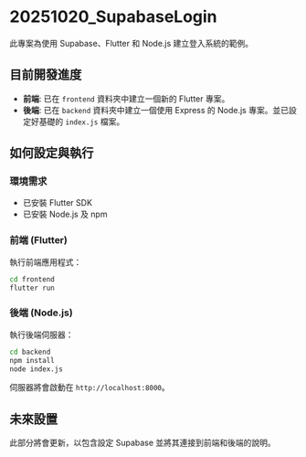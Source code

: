 # 20251020_SupabaseLogin

此專案為使用 Supabase、Flutter 和 Node.js 建立登入系統的範例。

## 目前開發進度

- **前端**: 已在 `frontend` 資料夾中建立一個新的 Flutter 專案。
- **後端**: 已在 `backend` 資料夾中建立一個使用 Express 的 Node.js 專案。並已設定好基礎的 `index.js` 檔案。

## 如何設定與執行

### 環境需求

- 已安裝 Flutter SDK
- 已安裝 Node.js 及 npm

### 前端 (Flutter)

執行前端應用程式：

```bash
cd frontend
flutter run
```

### 後端 (Node.js)

執行後端伺服器：

```bash
cd backend
npm install
node index.js
```

伺服器將會啟動在 `http://localhost:8000`。

## 未來設置

此部分將會更新，以包含設定 Supabase 並將其連接到前端和後端的說明。
